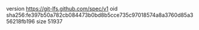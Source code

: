 version https://git-lfs.github.com/spec/v1
oid sha256:fe397b50a782cb084473b0bd8b5cce735c97018574a8a3760d85a356218fb196
size 51937
